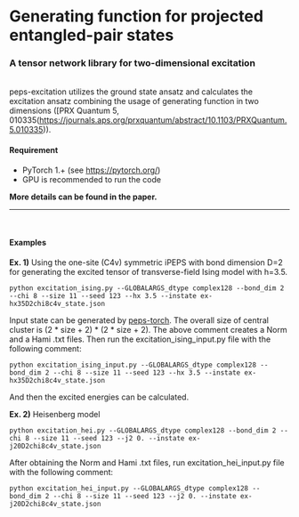 # Generating function for projected entangled-pair states
### A tensor network library for two-dimensional excitation

\
peps-excitation utilizes the ground state ansatz and calculates the excitation ansatz combining the usage of generating function in two dimensions ([PRX Quantum 5, 010335(https://journals.aps.org/prxquantum/abstract/10.1103/PRXQuantum.5.010335)). 

#### Requirement
- PyTorch 1.+ (see https://pytorch.org/)
- GPU is recommended to run the code

**More details can be found in the paper.**
* * *
<br>

#### Examples
**Ex. 1)** Using the one-site (C4v) symmetric iPEPS with bond dimension D=2 for generating the excited tensor of transverse-field Ising model with h=3.5.

```
python excitation_ising.py --GLOBALARGS_dtype complex128 --bond_dim 2 --chi 8 --size 11 --seed 123 --hx 3.5 --instate ex-hx35D2chi8c4v_state.json
```
Input state can be generated by [peps-torch](https://github.com/jurajHasik/tn-torch_dev). The overall size of central cluster is (2 * size + 2) * (2 * size + 2). The above comment creates a Norm and a Hami .txt files. Then run the excitation_ising_input.py file with the following comment:
```
python excitation_ising_input.py --GLOBALARGS_dtype complex128 --bond_dim 2 --chi 8 --size 11 --seed 123 --hx 3.5 --instate ex-hx35D2chi8c4v_state.json
```
And then the excited energies can be calculated.

**Ex. 2)** Heisenberg model

```
python excitation_hei.py --GLOBALARGS_dtype complex128 --bond_dim 2 --chi 8 --size 11 --seed 123 --j2 0. --instate ex-j20D2chi8c4v_state.json
```
After obtaining the Norm and Hami .txt files, run excitation_hei_input.py file with the following comment:
```
python excitation_hei_input.py --GLOBALARGS_dtype complex128 --bond_dim 2 --chi 8 --size 11 --seed 123 --j2 0. --instate ex-j20D2chi8c4v_state.json
```
